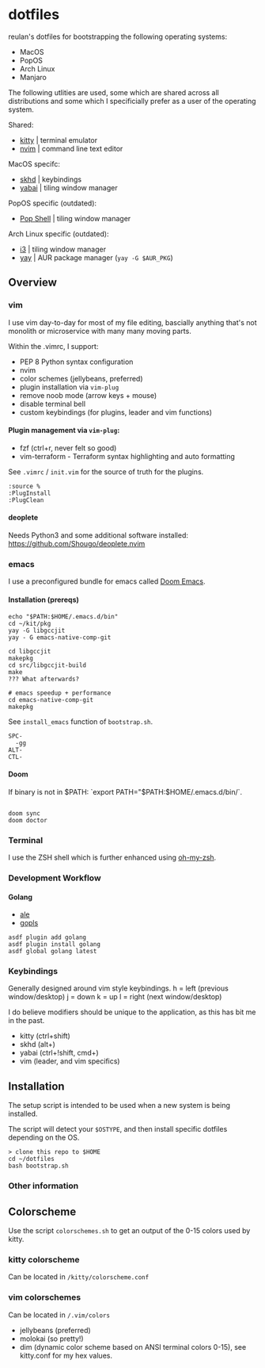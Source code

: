 # dotfiles

reulan's dotfiles for bootstrapping the following operating systems:
- MacOS
- PopOS
- Arch Linux
- Manjaro

The following utlities are used, some which are shared across all distributions and some which I specificially prefer as a user of the operating system.

Shared:
- [kitty](https://github.com/kovidgoyal/kitty) | terminal emulator
- [nvim](https://www.vim.org/) | command line text editor

MacOS specifc:
- [skhd](https://github.com/koekeishiya/skhd) | keybindings
- [yabai](https://github.com/koekeishiya/yabai) | tiling window manager

PopOS specific (outdated):
- [Pop Shell](https://github.com/pop-os/shell) | tiling window manager

Arch Linux specific (outdated):
- [i3](https://i3wm.org/) | tiling window manager
- [yay](https://github.com/Jguer/yay) | AUR package manager (`yay -G $AUR_PKG`)

## Overview
### vim
I use vim day-to-day for most of my file editing, bascially anything that's not monolith or microservice with many many moving parts.

Within the .vimrc, I support:
* PEP 8 Python syntax configuration
* nvim
* color schemes (jellybeans, preferred)
* plugin installation via `vim-plug`
* remove noob mode (arrow keys + mouse)
* disable terminal bell
* custom keybindings (for plugins, leader and vim functions)

#### Plugin management via `vim-plug`:
* fzf (ctrl+r, never felt so good)
* vim-terraform - Terraform syntax highlighting and auto formatting

See `.vimrc` / `init.vim` for the source of truth for the plugins.
```
:source %
:PlugInstall
:PlugClean
```

#### deoplete
Needs Python3 and some additional software installed:
https://github.com/Shougo/deoplete.nvim

### emacs
I use a preconfigured bundle for emacs called [Doom Emacs](https://github.com/hlissner/doom-emacs).

#### Installation (prereqs)
```
echo "$PATH:$HOME/.emacs.d/bin"
cd ~/kit/pkg
yay -G libgccjit
yay - G emacs-native-comp-git

cd libgccjit
makepkg
cd src/libgccjit-build
make
??? What afterwards?

# emacs speedup + performance
cd emacs-native-comp-git
makepkg
```
See `install_emacs` function of `bootstrap.sh`.

```
SPC-
  -gg
ALT-
CTL-
```

#### Doom
If binary is not in $PATH:
`export PATH="$PATH:$HOME/.emacs.d/bin/`.
```

doom sync
doom doctor
```

### Terminal
I use the ZSH shell which is further enhanced using [oh-my-zsh](https://github.com/robbyrussell/oh-my-zsh).

### Development Workflow
#### Golang
- [ale](https://github.com/dense-analysis/ale)
- [gopls](https://github.com/golang/tools/blob/master/gopls/README.md)

```
asdf plugin add golang
asdf plugin install golang
asdf global golang latest
```

### Keybindings
Generally designed around vim style keybindings.
h = left (previous window/desktop)
j = down
k = up
l = right (next window/desktop)

I do believe modifiers should be unique to the application, as this has bit me in the past.

* kitty (ctrl+shift)
* skhd (alt+)
* yabai (ctrl+!shift, cmd+)
* vim (leader, and vim specifics)

## Installation
The setup script is intended to be used when a new system is being installed.

The script will detect your `$OSTYPE`, and then install specific dotfiles depending on the OS.
```
> clone this repo to $HOME
cd ~/dotfiles
bash bootstrap.sh
```

### Other information
## Colorscheme
Use the script `colorschemes.sh` to get an output of the 0-15 colors used by kitty.

### kitty colorscheme
Can be located in `/kitty/colorscheme.conf`

### vim colorschemes
Can be located in `/.vim/colors`
- jellybeans (preferred)
- molokai (so pretty!)
- dim (dynamic color scheme based on ANSI terminal colors 0-15), see kitty.conf for my hex values.
